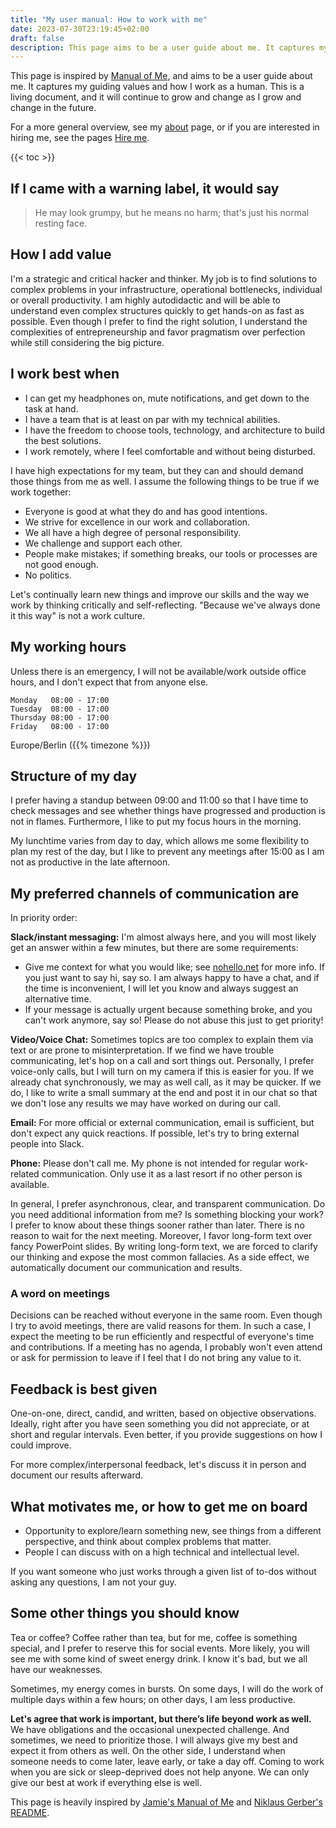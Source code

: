 ```yaml
---
title: "My user manual: How to work with me"
date: 2023-07-30T23:19:45+02:00
draft: false
description: This page aims to be a user guide about me. It captures my guiding values and how I work as a human.
---
```


This page is inspired by [Manual of Me](https://my.manualof.me/), and aims to be a user guide about me.
It captures my guiding values and how I work as a human.
This is a living document, and it will continue to grow and change as I grow and change in the future.

For a more general overview, see my [about](/about/) page, or if you are interested in hiring me, see the pages [Hire me](/hire/).
<!-- and [My CV/Resume](/resume/) -->

{{< toc >}}

## If I came with a warning label, it would say

> He may look grumpy, but he means no harm; that's just his normal resting face.

## How I add value

I'm a strategic and critical hacker and thinker.
My job is to find solutions to complex problems in your infrastructure, operational bottlenecks, individual or overall productivity.
I am highly autodidactic and will be able to understand even complex structures quickly to get hands-on as fast as possible.
Even though I prefer to find the right solution, I understand the complexities of entrepreneurship and favor pragmatism over perfection while still considering the big picture.

## I work best when

- I can get my headphones on, mute notifications, and get down to the task at hand.
- I have a team that is at least on par with my technical abilities.
- I have the freedom to choose tools, technology, and architecture to build the best solutions.
- I work remotely, where I feel comfortable and without being disturbed.

I have high expectations for my team, but they can and should demand those things from me as well.
I assume the following things to be true if we work together:

- Everyone is good at what they do and has good intentions.
- We strive for excellence in our work and collaboration.
- We all have a high degree of personal responsibility.
- We challenge and support each other.
- People make mistakes; if something breaks, our tools or processes are not good enough.
- No politics.

Let's continually learn new things and improve our skills and the way we work by thinking critically and self-reflecting.
"Because we've always done it this way" is not a work culture.

## My working hours

Unless there is an emergency, I will not be available/work outside office hours, and I don't expect that from anyone else.

```plain
Monday   08:00 - 17:00
Tuesday  08:00 - 17:00
Thursday 08:00 - 17:00
Friday   08:00 - 17:00
```

Europe/Berlin ({{% timezone %}})

## Structure of my day

I prefer having a standup between 09:00 and 11:00 so that I have time to check messages and see whether things have progressed and production is not in flames.
Furthermore, I like to put my focus hours in the morning.

My lunchtime varies from day to day, which allows me some flexibility to plan my rest of the day, but I like to prevent any meetings after 15:00 as I am not as productive in the late afternoon.

## My preferred channels of communication are

In priority order:

**Slack/instant messaging:** I'm almost always here, and you will most likely get an answer within a few minutes, but there are some requirements:

- Give me context for what you would like; see [nohello.net](https://nohello.net/en/) for more info. If you just want to say hi, say so.
  I am always happy to have a chat, and if the time is inconvenient, I will let you know and always suggest an alternative time.
- If your message is actually urgent because something broke, and you can't work anymore, say so!
  Please do not abuse this just to get priority!

**Video/Voice Chat:** Sometimes topics are too complex to explain them via text or are prone to misinterpretation.
If we find we have trouble communicating, let's hop on a call and sort things out.
Personally, I prefer voice-only calls, but I will turn on my camera if this is easier for you.
If we already chat synchronously, we may as well call, as it may be quicker.
If we do, I like to write a small summary at the end and post it in our chat so that we don't lose any results we may have worked on during our call.

**Email:** For more official or external communication, email is sufficient, but don't expect any quick reactions.
If possible, let's try to bring external people into Slack.

**Phone:** Please don't call me.
My phone is not intended for regular work-related communication.
Only use it as a last resort if no other person is available.

In general, I prefer asynchronous, clear, and transparent communication.
Do you need additional information from me?
Is something blocking your work?
I prefer to know about these things sooner rather than later.
There is no reason to wait for the next meeting.
Moreover, I favor long-form text over fancy PowerPoint slides.
By writing long-form text, we are forced to clarify our thinking and expose the most common fallacies.
As a side effect, we automatically document our communication and results.

### A word on meetings

Decisions can be reached without everyone in the same room.
Even though I try to avoid meetings, there are valid reasons for them.
In such a case, I expect the meeting to be run efficiently and respectful of everyone's time and contributions.
If a meeting has no agenda, I probably won't even attend or ask for permission to leave if I feel that I do not bring any value to it.

## Feedback is best given

One-on-one, direct, candid, and written, based on objective observations.
Ideally, right after you have seen something you did not appreciate, or at short and regular intervals.
Even better, if you provide suggestions on how I could improve.

For more complex/interpersonal feedback, let's discuss it in person and document our results afterward.

## What motivates me, or how to get me on board

- Opportunity to explore/learn something new, see things from a different perspective, and think about complex problems that matter.
- People I can discuss with on a high technical and intellectual level.

If you want someone who just works through a given list of to-dos without asking any questions, I am not your guy.

## Some other things you should know

Tea or coffee?
Coffee rather than tea, but for me, coffee is something special, and I prefer to reserve this for social events.
More likely, you will see me with some kind of sweet energy drink.
I know it's bad, but we all have our weaknesses.

Sometimes, my energy comes in bursts.
On some days, I will do the work of multiple days within a few hours; on other days, I am less productive.

**Let's agree that work is important, but there’s life beyond work as well.**
We have obligations and the occasional unexpected challenge.
And sometimes, we need to prioritize those.
I will always give my best and expect it from others as well.
On the other side, I understand when someone needs to come later, leave early, or take a day off.
Coming to work when you are sick or sleep-deprived does not help anyone.
We can only give our best at work if everything else is well.

This page is heavily inspired by [Jamie's Manual of Me](https://manual.jvt.me/) and [Niklaus Gerber's README](https://www.niklausgerber.com/#readme).
